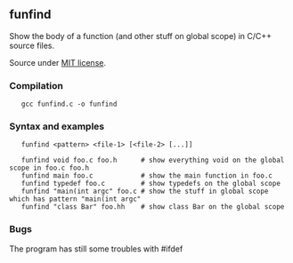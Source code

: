 ## funfind
Show the body of a function (and other stuff on global scope) in C/C++ source files.

Source under [MIT license](./LICENSE).

### Compilation
```
   gcc funfind.c -o funfind
```

### Syntax and examples

```
   funfind <pattern> <file-1> [<file-2> [...]]

   funfind void foo.c foo.h      # show everything void on the global scope in foo.c foo.h
   funfind main foo.c            # show the main function in foo.c
   funfind typedef foo.c         # show typedefs on the global scope
   funfind "main(int argc" foo.c # show the stuff in global scope which has pattern "main(int argc"
   funfind "class Bar" foo.hh    # show class Bar on the global scope
```

### Bugs
The program has still some troubles with \#ifdef
